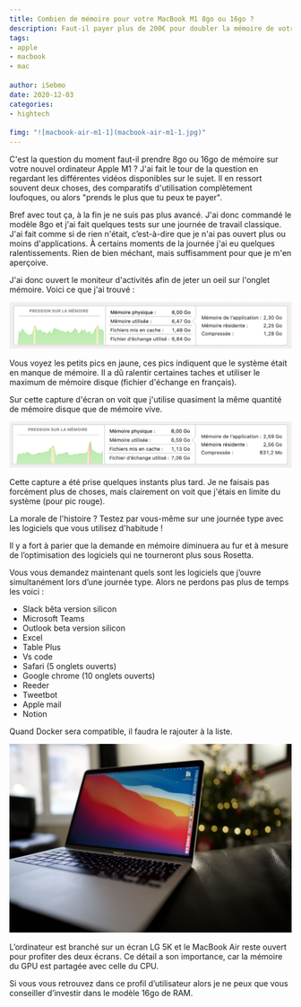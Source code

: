 ```yaml
---
title: Combien de mémoire pour votre MacBook M1 8go ou 16go ?
description: Faut-il payer plus de 200€ pour doubler la mémoire de votre MacBook M1 ? Éléments de réponses…
tags:
- apple
- macbook
- mac

author: iSebmo
date: 2020-12-03
categories:
- hightech

fimg: "![macbook-air-m1-1](macbook-air-m1-1.jpg)"
---
```


C'est la question du moment faut-il prendre 8go ou 16go de mémoire sur votre nouvel ordinateur Apple M1 ? J'ai fait le tour de la question en regardant les différentes vidéos disponibles sur le sujet. Il en ressort souvent deux choses, des comparatifs d'utilisation complètement loufoques, ou alors "prends le plus que tu peux te payer".

Bref avec tout ça, à la fin je ne suis pas plus avancé. J'ai donc commandé le modèle 8go et j'ai fait quelques tests sur une journée de travail classique. J'ai fait comme si de rien n'était, c’est-à-dire que je n'ai pas ouvert plus ou moins d'applications. À certains moments de la journée j'ai eu quelques ralentissements. Rien de bien méchant, mais suffisamment pour que je m'en aperçoive.

J'ai donc ouvert le moniteur d'activités afin de jeter un oeil sur l'onglet mémoire. Voici ce que j'ai trouvé :

![capture-memoire-macbook-8go-pic](capture-memoire-macbook-8go-pic.png)

Vous voyez les petits pics en jaune, ces pics indiquent que le système était en manque de mémoire. Il a dû ralentir certaines taches et utiliser le maximum de mémoire disque (fichier d'échange en français).

Sur cette capture d'écran on voit que j'utilise quasiment la même quantité de mémoire disque que de mémoire vive.

![capture-memoire-macbook-8go-pic-2](capture-memoire-macbook-8go-pic-2.png)

Cette capture a été prise quelques instants plus tard. Je ne faisais pas forcément plus de choses, mais clairement on voit que j'étais en limite du système (pour pic rouge).

La morale de l'histoire ? Testez par vous-même sur une journée type avec les logiciels que vous utilisez d'habitude ! 

Il y a fort à parier que la demande en mémoire diminuera au fur et à mesure de l’optimisation des logiciels qui ne tourneront plus sous Rosetta. 

Vous vous demandez maintenant quels sont les logiciels que j’ouvre simultanément lors d’une journée type. Alors ne perdons pas plus de temps les voici :

- Slack bêta version silicon 
- Microsoft Teams
- Outlook beta version silicon
- Excel
- Table Plus
- Vs code
- Safari (5 onglets ouverts)
- Google chrome (10 onglets ouverts)
- Reeder 
- Tweetbot 
- Apple mail
- Notion

Quand Docker sera compatible, il faudra le rajouter à la liste. 

![macbook-air-m1-2](macbook-air-m1-2.jpg)

L’ordinateur est branché sur un écran LG 5K et le MacBook Air reste ouvert pour profiter des deux écrans. Ce détail a son importance, car la mémoire du GPU est partagée avec celle du CPU. 

Si vous vous retrouvez dans ce profil d’utilisateur alors je ne peux que vous conseiller d’investir dans le modèle 16go de RAM. 